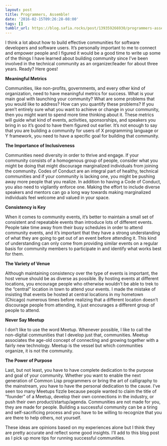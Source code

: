 ```yaml
---
layout: post
title: Programmers, Assemble!
date: '2016-02-15T09:26:28-08:00'
tags: []
tumblr_url: https://blog.safia.rocks/post/139359266930/programmers-assemble
---
```

I think a lot about how to build effective communities for software developers and software users. It’s personally important to me to connect and empower people and I figured it would be a good time to write up some of the things I have learned about building community since I’ve been involved in the technical community as an organizer/leader for about three years. Ready? Here goes!

**Meaningful Metrics**

Communities, like non-profits, governments, and every other kind of organization, need to have meaningful metrics for success. What is your main goal with launching your community? What are some problems that you would like to address? How can you quantify these problems? If you aren’t entirely sure what you want to achieve or change in your community, then you might want to spend more time thinking about it. These metrics will guide what kind of events, activities, sponsorships, and speakers you bring in so it’s good to have them figured out earlier. It’s not enough to say that you are building a community for users of X programming language or Y framework, you need to have a specific goal for building that community.

**The Importance of Inclusiveness**

Communities need diversity in order to thrive and engage. If your community consists of a homogenous group of people, consider what you might be doing that might discourage marginalized individuals from joining the community. Codes of Conduct are an integral part of healthy, technical communities and if your community is lacking one, you might be pushing away more people that you realize. In addition to having a Code of Conduct, you also need to vigilantly enforce one. Making the effort to include diverse speakers and mentors can go a long way towards making marginalized individuals feel welcome and valued in your space.

**Consistency is Key**

When it comes to community events, it’s better to maintain a small set of consistent and repeatable events than introduce lots of different events. People take time away from their busy schedules in order to attend community events, and it’s important that they have a strong understanding of what they are going to get out of an event before attending it. This kind of understanding can only come from providing similar events on a regular basis for community members to participate in and identify what works best for them.

**The Variety of Venue**

Although maintaining consistency over the type of events is important, the host venue should be as diverse as possible. By hosting events at different locations, you encourage people who otherwise wouldn’t be able to trek to the “central” location in town to attend your events. I made the mistake of insisting that events be hosted at central locations in my hometown (Chicago) numerous times before realizing that a different location doesn’t discourage people from attending, it just encourages a different group of people to attend.

**Never Say Meetup**

I don’t like to use the word Meetup. Whenever possible, I like to call the non-digital communities that I develop just that, communities. Meetup associates the age-old concept of connecting and growing together with a fairly new technology. Meetup is the vessel but which communities organize, it is not the community.

**The Power of Purpose**

Last, but not least, you have to have complete dedication to the purpose and goal of your community. Whether you want to enable the next generation of Common Lisp programmers or bring the art of calligraphy to the mainstream, _you_ have to have the personal dedication to the cause. I’ve seen too many Meetups fizzle because people wanted to claim the title of “founder” of a Meetup, develop their own connections in the industry, or push their own product/startup/agenda. Communities are not made for you, they are made for people. Building a successful community can be a tiring and self-sacrificing process and you have to be willing to recognize that you are there to help others, not yourself.

These ideas are opinions based on my experiences alone but I think they are pretty accurate and reflect some good insights. I’ll add to this blog post as I pick up more tips for running successful communities.


